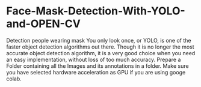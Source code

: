 # Face-Mask-Detection-With-YOLO-and-OPEN-CV
Detection people wearing mask
You only look once, or YOLO, is one of the faster object detection algorithms out there.
Though it is no longer the most accurate object detection algorithm, it is a very good choice when you need an easy implementation, without loss of too much accuracy.
Prepare a Folder containing all the Images and its annotations in a folder.
Make sure you have selected hardware acceleration as GPU if you are using googe colab.
